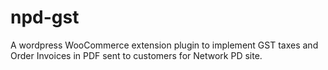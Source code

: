 # npd-gst
A wordpress WooCommerce extension plugin to implement GST taxes and Order Invoices in PDF sent to customers for Network PD site.
